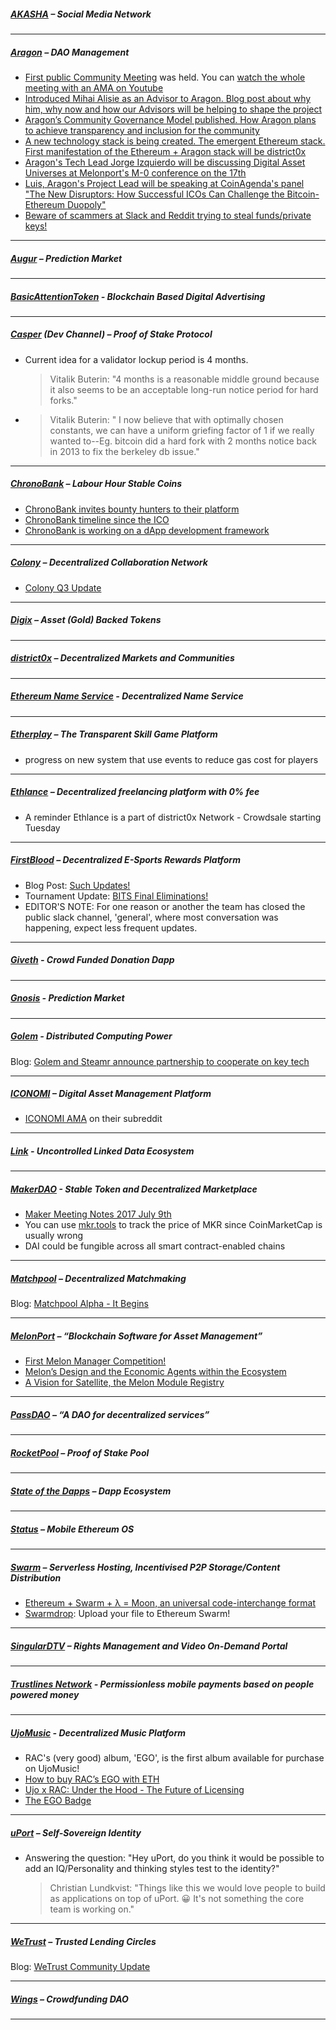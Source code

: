 
##### [AKASHA](https://akasha.world/) – Social Media Network


---
##### [Aragon](https://aragon.one/) – DAO Management
- [First public Community Meeting](https://github.com/aragon/meetings/issues/2) was held. You can [watch the whole meeting with an AMA on Youtube](https://www.youtube.com/watch?v=gNuDS1ONArU)
- [Introduced Mihai Alisie as an Advisor to Aragon. Blog post about why him, why now and how our Advisors will be helping to shape the project](https://blog.aragon.one/introducing-mihai-alisie-as-an-advisor-d66107684592)
- [Aragon’s Community Governance Model published. How Aragon plans to achieve transparency and inclusion for the community](https://blog.aragon.one/aragons-community-governance-model-2971df8f7817)
- [A new technology stack is being created. The emergent Ethereum stack. First manifestation of the Ethereum + Aragon stack will be district0x](https://blog.aragon.one/the-emergent-ethereum-stack-cbce1895142f)
- [Aragon's Tech Lead Jorge Izquierdo will be discussing Digital Asset Universes at Melonport's M-0 conference on the 17th](https://twitter.com/AragonProject/status/885452420754669569)
- [Luis, Aragon's Project Lead will be speaking at CoinAgenda's panel "The New Disruptors: How Successful ICOs Can Challenge the Bitcoin-Ethereum Duopoly"](https://twitter.com/AragonProject/status/886861012951072769)
- [Beware of scammers at Slack and Reddit trying to steal funds/private keys!](https://www.reddit.com/r/aragonproject/comments/6mlns0/warning_scammers_using_phishing_to_steal/)

---
##### [Augur](https://augur.net/) – Prediction Market


---
##### [BasicAttentionToken](https://basicattentiontoken.org/) - Blockchain Based Digital Advertising


---  
##### [Casper](https://blog.ethereum.org/2015/08/01/introducing-casper-friendly-ghost/) (Dev Channel) – Proof of Stake Protocol
- Current idea for a validator lockup period is 4 months.
  >Vitalik Buterin: "4 months is a reasonable middle ground because it also seems to be an acceptable long-run notice period for hard forks."
- >Vitalik Buterin: " I now believe that with optimally chosen constants, we can have a uniform griefing factor of 1 if we really wanted to--Eg. bitcoin did a hard fork with 2 months notice back in 2013 to fix the berkeley db issue."
---
##### [ChronoBank](http://chronobank.io/) – Labour Hour Stable Coins
- [ChronoBank invites bounty hunters to their platform](https://twitter.com/ChronobankNews/status/885873554482495488)
- [ChronoBank timeline since the ICO](https://twitter.com/ChronobankNews/status/885104745186115584)
- [ChronoBank is working on a dApp development framework](https://twitter.com/ChronobankNews/status/885487098140270592)

---
##### [Colony](https://colony.io/) – Decentralized Collaboration Network
- [Colony Q3 Update](https://blog.colony.io/colony-q3-update-9daa57d0918c)

---
##### [Digix](https://digix.io/) – Asset (Gold) Backed Tokens

---
##### [district0x](https://district0x.io/) – Decentralized Markets and Communities

---
##### [Ethereum Name Service](https://ens.codetract.io) - Decentralized Name Service


---
##### [Etherplay](https://etherplay.io) – The Transparent Skill Game Platform
- progress on new system that use events to reduce gas cost for players

---
##### [Ethlance](https://ethlance.com/) – Decentralized freelancing platform with 0% fee
- A reminder Ethlance is a part of district0x Network - Crowdsale starting Tuesday

---
##### [FirstBlood](https://firstblood.io/) – Decentralized E-Sports Rewards Platform
- Blog Post: [Such Updates!](https://blog.firstblood.io/such-updates-2c15462d7d4)
- Tournament Update: [BITS Final Eliminations!](https://blog.firstblood.io/bits-final-eliminations-5c7642629c3c)
- EDITOR'S NOTE: For one reason or another the team has closed the public slack channel, 'general', where most conversation was happening, expect less frequent updates.
---
##### [Giveth](https://www.giveth.io/) - Crowd Funded Donation Dapp


---
##### [Gnosis](https://gnosis.pm/) - Prediction Market


---  
##### [Golem](https://golem.network/) - Distributed Computing Power
Blog: [Golem and Steamr announce partnership to cooperate on key tech](https://blog.golemproject.net/golem-and-streamr-announce-cooperation-27b6c58decad)


---
##### [ICONOMI](https://iconomi.net/) – Digital Asset Management Platform
- [ICONOMI AMA](https://www.reddit.com/r/ICONOMI/comments/6mkw3j/iconomi_ama_july_2017/) on their subreddit
---
##### [Link](http://docs.link-blockchain.org/en/latest/) - Uncontrolled Linked Data Ecosystem

---
##### [MakerDAO](https://makerdao.com/) - Stable Token and Decentralized Marketplace
- [Maker Meeting Notes 2017 July 9th](https://steemit.com/makerdao/@kennyrowe/maker-meeting-notes-2017-july-9th)
- You can use [mkr.tools](https://mkr.tools/) to track the price of MKR since CoinMarketCap is usually wrong
- DAI could be fungible across all smart contract-enabled chains
---
##### [Matchpool](https://matchpool.co/) – Decentralized Matchmaking
Blog: [Matchpool Alpha - It Begins](https://blog.matchpool.com/matchpool-alpha-it-begins-%EF%B8%8F-56895aea8c19)

---
##### [MelonPort](https://melonport.com/) – “Blockchain Software for Asset Management”
- [First Melon Manager Competition!](https://medium.com/melonport-blog/first-melon-manager-competition-e0a50a6d31bb)
- [Melon’s Design and the Economic Agents within the Ecosystem](https://medium.com/melonport-blog/melons-design-and-the-economic-agents-within-the-ecosystem-373db9519586)
- [A Vision for Satellite, the Melon Module Registry](https://medium.com/melonport-blog/announcing-melon-satellite-e0457ae05285)


---
##### [PassDAO](https://forum.passdao.org/) – “A DAO for decentralized services”


  ---
##### [RocketPool](https://www.rocketpool.net/) – Proof of Stake Pool


---
##### [State of the Dapps](https://dapps.ethercasts.com/) – Dapp Ecosystem


---
##### [Status](https://status.im/) – Mobile Ethereum OS

---
##### [Swarm](http://swarm-gateways.net/bzz:/theswarm.eth/) – Serverless Hosting, Incentivised P2P Storage/Content Distribution
- [Ethereum + Swarm + λ = Moon, an universal code-interchange format](https://medium.com/@maiavictor/moon-a-decentralized-programming-language-282ba6c92e7a)
- [Swarmdrop](https://www.swarmdrop.com): Upload your file to Ethereum Swarm!

---
##### [SingularDTV](https://singulardtv.com/) – Rights Management and Video On-Demand Portal


---
##### [Trustlines Network](https://trustlines.network) - Permissionless mobile payments based on people powered money


---
##### [UjoMusic](https://ujomusic.com/) - Decentralized Music Platform
- RAC's (very good) album, 'EGO', is the first album available for purchase on UjoMusic!
- [How to buy RAC’s EGO with ETH](https://blog.ujomusic.com/how-to-buy-racs-ego-with-eth-8fbb4a066150)
- [Ujo x RAC: Under the Hood - The Future of Licensing](https://blog.ujomusic.com/ujo-x-rac-under-the-hood-the-future-of-licensing-d4f38e2efabd)
- [The EGO Badge](https://blog.ujomusic.com/the-ego-badge-a54b53561abf)

---  
##### [uPort](https://www.uport.me/) – Self-Sovereign Identity
- Answering the question: "Hey uPort, do you think it would be possible to add an IQ/Personality and thinking styles test to the identity?"
  >Christian Lundkvist: "Things like this we would love people to build as applications on top of uPort. :grinning: It's not something the core team is working on."
---
##### [WeTrust](https://www.wetrust.io/) – Trusted Lending Circles
Blog: [WeTrust Community Update](https://blog.wetrust.io/wetrust-community-update-july-14-2017-52f4a38e6444)

---
##### [Wings](https://wings.ai/) – Crowdfunding DAO


---
